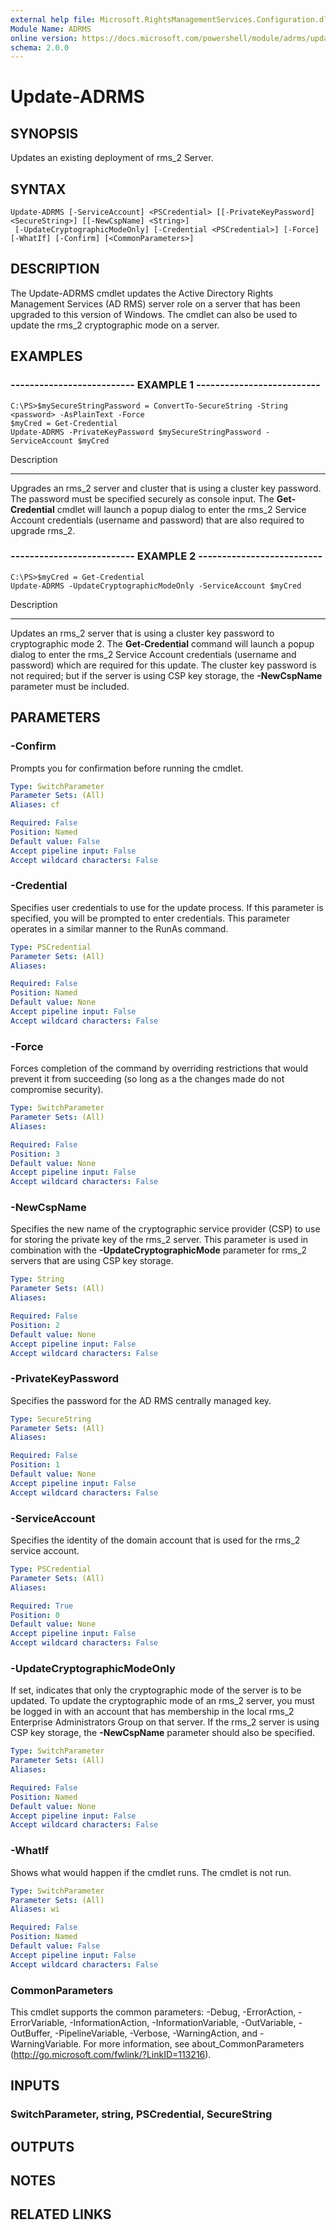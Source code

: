 ```yaml
---
external help file: Microsoft.RightsManagementServices.Configuration.dll-Help.xml
Module Name: ADRMS
online version: https://docs.microsoft.com/powershell/module/adrms/update-adrms?view=windowsserver2012-ps&wt.mc_id=ps-gethelp
schema: 2.0.0
---
```


# Update-ADRMS

## SYNOPSIS
Updates an existing deployment of rms_2 Server.

## SYNTAX

```
Update-ADRMS [-ServiceAccount] <PSCredential> [[-PrivateKeyPassword] <SecureString>] [[-NewCspName] <String>]
 [-UpdateCryptographicModeOnly] [-Credential <PSCredential>] [-Force] [-WhatIf] [-Confirm] [<CommonParameters>]
```

## DESCRIPTION
The Update-ADRMS cmdlet updates the Active Directory Rights Management Services (AD RMS) server role on a server that has been upgraded to this version of Windows.
The cmdlet can also be used to update the rms_2 cryptographic mode on a server.

## EXAMPLES

### -------------------------- EXAMPLE 1 --------------------------
```
C:\PS>$mySecureStringPassword = ConvertTo-SecureString -String <password> -AsPlainText -Force
$myCred = Get-Credential
Update-ADRMS -PrivateKeyPassword $mySecureStringPassword -ServiceAccount $myCred
```

Description

-----------

Upgrades an rms_2 server and cluster that is using a cluster key password.
The password must be specified securely as console input.
The **Get-Credential** cmdlet will launch a popup dialog to enter the rms_2 Service Account credentials (username and password) that are also required to upgrade rms_2.

### -------------------------- EXAMPLE 2 --------------------------
```
C:\PS>$myCred = Get-Credential
Update-ADRMS -UpdateCryptographicModeOnly -ServiceAccount $myCred
```

Description

-----------

Updates an rms_2 server that is using a cluster key password to cryptographic mode 2.
The **Get-Credential** command will launch a popup dialog to enter the rms_2 Service Account credentials (username and password) which are required for this update.
The cluster key password is not required; but if the server is using CSP key storage, the **-NewCspName** parameter must be included.

## PARAMETERS

### -Confirm
Prompts you for confirmation before running the cmdlet.

```yaml
Type: SwitchParameter
Parameter Sets: (All)
Aliases: cf

Required: False
Position: Named
Default value: False
Accept pipeline input: False
Accept wildcard characters: False
```

### -Credential
Specifies user credentials to use for the update process.
If this parameter is specified, you will be prompted to enter credentials.
This parameter operates in a similar manner to the RunAs command.

```yaml
Type: PSCredential
Parameter Sets: (All)
Aliases: 

Required: False
Position: Named
Default value: None
Accept pipeline input: False
Accept wildcard characters: False
```

### -Force
Forces completion of the command by overriding restrictions that would prevent it from succeeding (so long as a the changes made do not compromise security).

```yaml
Type: SwitchParameter
Parameter Sets: (All)
Aliases: 

Required: False
Position: 3
Default value: None
Accept pipeline input: False
Accept wildcard characters: False
```

### -NewCspName
Specifies the new name of the cryptographic service provider (CSP) to use for storing the private key of the rms_2 server.
This parameter is used in combination with the **-UpdateCryptographicMode** parameter for rms_2 servers that are using CSP key storage.

```yaml
Type: String
Parameter Sets: (All)
Aliases: 

Required: False
Position: 2
Default value: None
Accept pipeline input: False
Accept wildcard characters: False
```

### -PrivateKeyPassword
Specifies the password for the AD RMS centrally managed key.

```yaml
Type: SecureString
Parameter Sets: (All)
Aliases: 

Required: False
Position: 1
Default value: None
Accept pipeline input: False
Accept wildcard characters: False
```

### -ServiceAccount
Specifies the identity of the domain account that is used for the rms_2 service account.

```yaml
Type: PSCredential
Parameter Sets: (All)
Aliases: 

Required: True
Position: 0
Default value: None
Accept pipeline input: False
Accept wildcard characters: False
```

### -UpdateCryptographicModeOnly
If set, indicates that only the cryptographic mode of the server is to be updated.
To update the cryptographic mode of an rms_2 server, you must be logged in with an account that has membership in the local rms_2 Enterprise Administrators Group on that server.
If the rms_2 server is using CSP key storage, the **-NewCspName** parameter should also be specified.

```yaml
Type: SwitchParameter
Parameter Sets: (All)
Aliases: 

Required: False
Position: Named
Default value: None
Accept pipeline input: False
Accept wildcard characters: False
```

### -WhatIf
Shows what would happen if the cmdlet runs.
The cmdlet is not run.

```yaml
Type: SwitchParameter
Parameter Sets: (All)
Aliases: wi

Required: False
Position: Named
Default value: False
Accept pipeline input: False
Accept wildcard characters: False
```

### CommonParameters
This cmdlet supports the common parameters: -Debug, -ErrorAction, -ErrorVariable, -InformationAction, -InformationVariable, -OutVariable, -OutBuffer, -PipelineVariable, -Verbose, -WarningAction, and -WarningVariable. For more information, see about_CommonParameters (http://go.microsoft.com/fwlink/?LinkID=113216).

## INPUTS

### SwitchParameter, string, PSCredential, SecureString

## OUTPUTS

## NOTES

## RELATED LINKS



